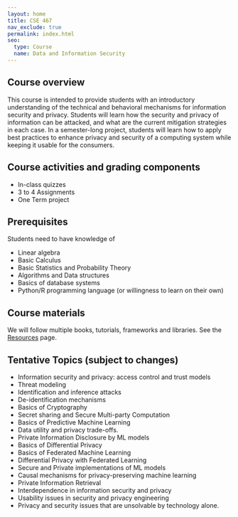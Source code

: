 ```yaml
---
layout: home
title: CSE 467
nav_exclude: true
permalink: index.html
seo:
  type: Course
  name: Data and Information Security 
---
```


## Course overview

This course is intended to provide students with an introductory understanding of the technical and behavioral mechanisms for information security and privacy. Students will learn how the security and privacy of information can be attacked, and what are the current mitigation strategies in each case. In a semester-long project, students will learn how to apply best practices to enhance privacy and security of a computing system while keeping it usable for the consumers.

## Course activities and grading components
- In-class quizzes
- 3 to 4 Assignments
- One Term project

## Prerequisites
Students need to have knowledge of
- Linear algebra
- Basic Calculus
- Basic Statistics and Probability Theory
- Algorithms and Data structures
- Basics of database systems
- Python/R programming language (or willingness to learn on their own)

## Course materials
We will follow multiple books, tutorials, frameworks and libraries. See the [Resources](https://cse467.github.io/s23/resources/) page.


## Tentative Topics (subject to changes)
- Information security and privacy: access control and trust models
- Threat modeling
- Identification and inference attacks
- De-identification mechanisms
- Basics of Cryptography 
- Secret sharing and Secure Multi-party Computation
- Basics of Predictive Machine Learning
- Data utility and privacy trade-offs.
- Private Information Disclosure by ML models
- Basics of Differential Privacy
- Basics of Federated Machine Learning
- Differential Privacy with Federated Learning
- Secure and Private implementations of ML models
- Causal mechanisms for privacy-preserving machine learning
- Private Information Retrieval
- Interdependence in information security and privacy
- Usability issues in security and privacy engineering
- Privacy and security issues that are unsolvable by technology alone.
